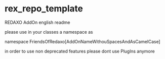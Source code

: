 # rex_repo_template
REDAXO AddOn english readme

please use in your classes a namespace as

namespace FriendsOfRedaxo\[AddOnNameWithouSpacesAndAsCamelCase]

in order to use non deprecated features please dont use PlugIns anymore
